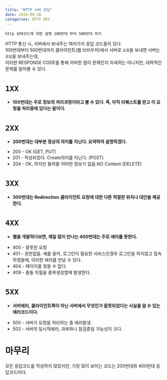 ```yaml
---
title: "HTTP 서버 응답"
date: 2019-09-26
categories: HTTP DEV
---
```


`http 상태코드에 대한 설명 100번대 부터 500번대 까지`



HTTP 통신 시, 서버에서 보내주는 여러가지 응답 코드들이 있다.<br>
100번대부터 500번대까지 클라이언트(웹 브라우저)에서 서버로 `요청`을 보내면 서버는 `응답`을 보내주는데,<br>
이러한 RESPONSE CODE를 통해 어떠한 점이 문제인지 자세히는 아니지만, 대략적인 문제를 알아볼 수 있다.<br>

`1XX`
===

- **100번대는 주로 정보의 처리과정이라고 볼 수 있다. 즉, 아직 리퀘스트를 받고 이 요청을 처리중에 있다는 말이다.**

`2XX`
===

- **200번대는 대부분 정상의 의미를 지닌다. 요약하여 설명하겠다.**

* 200 - OK (GET, PUT)
* 201 - 작성되었다. Create의미를 지닌다. (POST)
* 204 - OK, 하지만 돌려줄 어떠한 정보가 없음.NO Content (DELETE)

`3XX`
===

- **300번대는 Redirection.클라이언트 요청에 대한 다른 적절한 위치나 대안을 제공한다.**

`4XX`
===

- **웹을 개발하다보면, 제일 많이 만나는 400번대는 주로 에러를 뜻한다.**

* 400 - 잘못된 요청 
* 401 - 권한없음. 예를 들어, 로그인이 필요한 서비스인경우 로그인을 하지않고 접속하였을때, 이러한 에러를 만날 수 있다.
* 404 - 페이지를 찾을 수 없다.
* 409 - 충돌 자월을 중복생성할때 발생한다.

`5XX`
===

- **서버에러, 클라이언트쪽이 아닌 서버에서 무엇인가 잘못되었다는 사실을 알 수 있는 에러코드이다.**

* 500 - 서버가 요청을 처리하는 중 에러발생.
* 503 - 서버의 일시적에러, 과부화나 점검중일 가능성이 크다.

마무리
===

모든 응답코드를 작성하지 않았지만, 가장 많이 보이는 코드는 200번대와 400번대 응답코드이다.


[jekyll-docs]: https://jekyllrb.com/docs/home
[jekyll-gh]:   https://github.com/jekyll/jekyll
[jekyll-talk]: https://talk.jekyllrb.com/
